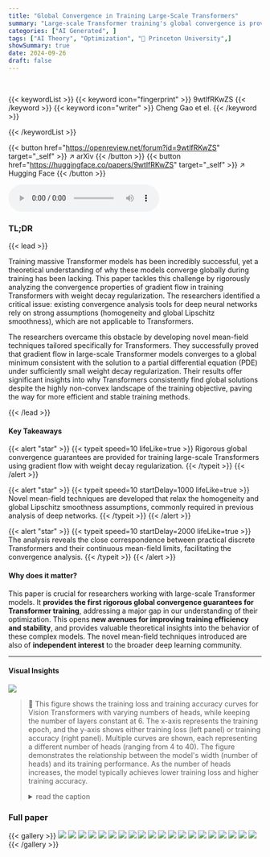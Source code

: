 ```yaml
---
title: "Global Convergence in Training Large-Scale Transformers"
summary: "Large-scale Transformer training's global convergence is proven using weight decay regularization and a refined mean-field analysis, bridging theory and practice."
categories: ["AI Generated", ]
tags: ["AI Theory", "Optimization", "🏢 Princeton University",]
showSummary: true
date: 2024-09-26
draft: false
---
```


<br>

{{< keywordList >}}
{{< keyword icon="fingerprint" >}} 9wtlfRKwZS {{< /keyword >}}
{{< keyword icon="writer" >}} Cheng Gao et el. {{< /keyword >}}
 
{{< /keywordList >}}

{{< button href="https://openreview.net/forum?id=9wtlfRKwZS" target="_self" >}}
↗ arXiv
{{< /button >}}
{{< button href="https://huggingface.co/papers/9wtlfRKwZS" target="_self" >}}
↗ Hugging Face
{{< /button >}}



<audio controls>
    <source src="https://ai-paper-reviewer.com/9wtlfRKwZS/podcast.wav" type="audio/wav">
    Your browser does not support the audio element.
</audio>


### TL;DR


{{< lead >}}

Training massive Transformer models has been incredibly successful, yet a theoretical understanding of why these models converge globally during training has been lacking. This paper tackles this challenge by rigorously analyzing the convergence properties of gradient flow in training Transformers with weight decay regularization.  The researchers identified a critical issue: existing convergence analysis tools for deep neural networks rely on strong assumptions (homogeneity and global Lipschitz smoothness), which are not applicable to Transformers. 

The researchers overcame this obstacle by developing novel mean-field techniques tailored specifically for Transformers. They successfully proved that gradient flow in large-scale Transformer models converges to a global minimum consistent with the solution to a partial differential equation (PDE) under sufficiently small weight decay regularization. Their results offer significant insights into why Transformers consistently find global solutions despite the highly non-convex landscape of the training objective, paving the way for more efficient and stable training methods.

{{< /lead >}}


#### Key Takeaways

{{< alert "star" >}}
{{< typeit speed=10 lifeLike=true >}} Rigorous global convergence guarantees are provided for training large-scale Transformers using gradient flow with weight decay regularization. {{< /typeit >}}
{{< /alert >}}

{{< alert "star" >}}
{{< typeit speed=10 startDelay=1000 lifeLike=true >}} Novel mean-field techniques are developed that relax the homogeneity and global Lipschitz smoothness assumptions, commonly required in previous analysis of deep networks. {{< /typeit >}}
{{< /alert >}}

{{< alert "star" >}}
{{< typeit speed=10 startDelay=2000 lifeLike=true >}} The analysis reveals the close correspondence between practical discrete Transformers and their continuous mean-field limits, facilitating the convergence analysis. {{< /typeit >}}
{{< /alert >}}

#### Why does it matter?
This paper is crucial for researchers working with large-scale Transformer models.  It **provides the first rigorous global convergence guarantees for Transformer training**, addressing a major gap in our understanding of their optimization. This opens **new avenues for improving training efficiency and stability**, and provides valuable theoretical insights into the behavior of these complex models.  The novel mean-field techniques introduced are also of **independent interest** to the broader deep learning community.

------
#### Visual Insights



![](https://ai-paper-reviewer.com/9wtlfRKwZS/figures_64_1.jpg)

> 🔼 This figure shows the training loss and training accuracy curves for Vision Transformers with varying numbers of heads, while keeping the number of layers constant at 6.  The x-axis represents the training epoch, and the y-axis shows either training loss (left panel) or training accuracy (right panel).  Multiple curves are shown, each representing a different number of heads (ranging from 4 to 40). The figure demonstrates the relationship between the model's width (number of heads) and its training performance. As the number of heads increases, the model typically achieves lower training loss and higher training accuracy.
> <details>
> <summary>read the caption</summary>
> Figure 1: Training loss and training accuracy of Vision Transformers with different numbers of heads. (a) gives the curves of training loss, while (b) gives the curves of training accuracy.
> </details>







### Full paper

{{< gallery >}}
<img src="https://ai-paper-reviewer.com/9wtlfRKwZS/1.png" class="grid-w50 md:grid-w33 xl:grid-w25" />
<img src="https://ai-paper-reviewer.com/9wtlfRKwZS/2.png" class="grid-w50 md:grid-w33 xl:grid-w25" />
<img src="https://ai-paper-reviewer.com/9wtlfRKwZS/3.png" class="grid-w50 md:grid-w33 xl:grid-w25" />
<img src="https://ai-paper-reviewer.com/9wtlfRKwZS/4.png" class="grid-w50 md:grid-w33 xl:grid-w25" />
<img src="https://ai-paper-reviewer.com/9wtlfRKwZS/5.png" class="grid-w50 md:grid-w33 xl:grid-w25" />
<img src="https://ai-paper-reviewer.com/9wtlfRKwZS/6.png" class="grid-w50 md:grid-w33 xl:grid-w25" />
<img src="https://ai-paper-reviewer.com/9wtlfRKwZS/7.png" class="grid-w50 md:grid-w33 xl:grid-w25" />
<img src="https://ai-paper-reviewer.com/9wtlfRKwZS/8.png" class="grid-w50 md:grid-w33 xl:grid-w25" />
<img src="https://ai-paper-reviewer.com/9wtlfRKwZS/9.png" class="grid-w50 md:grid-w33 xl:grid-w25" />
<img src="https://ai-paper-reviewer.com/9wtlfRKwZS/10.png" class="grid-w50 md:grid-w33 xl:grid-w25" />
<img src="https://ai-paper-reviewer.com/9wtlfRKwZS/11.png" class="grid-w50 md:grid-w33 xl:grid-w25" />
<img src="https://ai-paper-reviewer.com/9wtlfRKwZS/12.png" class="grid-w50 md:grid-w33 xl:grid-w25" />
<img src="https://ai-paper-reviewer.com/9wtlfRKwZS/13.png" class="grid-w50 md:grid-w33 xl:grid-w25" />
<img src="https://ai-paper-reviewer.com/9wtlfRKwZS/14.png" class="grid-w50 md:grid-w33 xl:grid-w25" />
<img src="https://ai-paper-reviewer.com/9wtlfRKwZS/15.png" class="grid-w50 md:grid-w33 xl:grid-w25" />
<img src="https://ai-paper-reviewer.com/9wtlfRKwZS/16.png" class="grid-w50 md:grid-w33 xl:grid-w25" />
<img src="https://ai-paper-reviewer.com/9wtlfRKwZS/17.png" class="grid-w50 md:grid-w33 xl:grid-w25" />
<img src="https://ai-paper-reviewer.com/9wtlfRKwZS/18.png" class="grid-w50 md:grid-w33 xl:grid-w25" />
<img src="https://ai-paper-reviewer.com/9wtlfRKwZS/19.png" class="grid-w50 md:grid-w33 xl:grid-w25" />
<img src="https://ai-paper-reviewer.com/9wtlfRKwZS/20.png" class="grid-w50 md:grid-w33 xl:grid-w25" />
{{< /gallery >}}